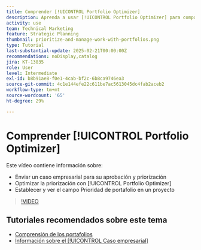 ```yaml
---
title: Comprender [!UICONTROL Portfolio Optimizer]
description: Aprenda a usar [!UICONTROL Portfolio Optimizer] para comparar y priorizar proyectos dentro de un portafolio.
activity: use
team: Technical Marketing
feature: Strategic Planning
thumbnail: prioritize-and-manage-work-with-portfolios.png
type: Tutorial
last-substantial-update: 2025-02-21T00:00:00Z
recommendations: noDisplay,catalog
jira: KT-13835
role: User
level: Intermediate
exl-id: b8b91ae8-f0e1-4cab-bf2c-6b8ca9746ea3
source-git-commit: 4c1e144efe22c611be7ac5613045dc4fab2aceb2
workflow-type: tm+mt
source-wordcount: '65'
ht-degree: 29%

---
```


# Comprender [!UICONTROL Portfolio Optimizer]

Este vídeo contiene información sobre:

* Enviar un caso empresarial para su aprobación y priorización
* Optimizar la priorización con [!UICONTROL Portfolio Optimizer]
* Establecer y ver el campo Prioridad de portafolio en un proyecto

>[!VIDEO](https://video.tv.adobe.com/v/3446275/?quality=12&learn=on&enablevpops)

## Tutoriales recomendados sobre este tema

* [Comprensión de los portafolios](/help/portfolios-and-programs/overview-of-adobe-workfront-portfolios.md)
* [Información sobre el [!UICONTROL Caso empresarial]](/help/portfolios-and-programs/introduction-to-the-business-case.md)
